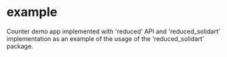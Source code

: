 # example

Counter demo app implemented with 'reduced' API and 'reduced_solidart' implementation
as an example of the usage of the 'reduced_solidart' package.
